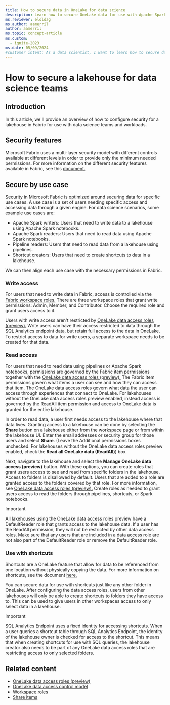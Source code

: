 ```yaml
---
title: How to secure data in OneLake for data science
description: Learn how to secure OneLake data for use with Apache Spark and data science tools in Microsoft Fabric.
ms.reviewer: eloldag
ms.author: aamerril
author: aamerril
ms.topic: concept-article
ms.custom:
  - ignite-2023
ms.date: 05/09/2024
#customer intent: As a data scientist, I want to learn how to secure data in OneLake for data science teams so that I can ensure the privacy and integrity of the data used in my workloads.
---
```


# How to secure a lakehouse for data science teams

## Introduction

In this article, we'll provide an overview of how to configure security for a lakehouse in Fabric for use with data science teams and workloads.

## Security features

Microsoft Fabric uses a multi-layer security model with different controls available at different levels in order to provide only the minimum needed permissions. For more information on the different security features available in Fabric, see this [document.](../security/data-access-control-model.md)

## Secure by use case

Security in Microsoft Fabric is optimized around securing data for specific use cases. A use case is a set of users needing specific access and accessing data through a given engine. For data science scenarios, some example use cases are:

- Apache Spark writers: Users that need to write data to a lakehouse using Apache Spark notebooks.
- Apache Spark readers: Users that need to read data using Apache Spark notebooks.
- Pipeline readers: Users that need to read data from a lakehouse using pipelines.
- Shortcut creators: Users that need to create shortcuts to data in a lakehouse.

We can then align each use case with the necessary permissions in Fabric.

### Write access

For users that need to write data in Fabric, access is controlled via the [Fabric workspace roles.](./get-started-security.md#workspace-permissions) There are three workspace roles that grant write permissions: Admin, Member, and Contributor. Choose the required role and grant users access to it.

Users with write access aren't restricted by [OneLake data access roles (preview).](./get-started-security.md) Write users can have their access restricted to data through the SQL Analytics endpoint data, but retain full access to the data in OneLake. To restrict access to data for write users, a separate workspace needs to be created for that data.

### Read access

For users that need to read data using pipelines or Apache Spark notebooks, permissions are governed by the Fabric item permissions together with the [OneLake data access roles (preview).](./get-started-security.md) The Fabric item permissions govern what items a user can see and how they can access that item. The OneLake data access roles govern what data the user can access through experiences that connect to OneLake. For lakehouses without the OneLake data access roles preview enabled, instead access is governed by the ReadAll item permission and access to OneLake data is granted for the entire lakehouse.

In order to read data, a user first needs access to the lakehouse where that data lives. Granting access to a lakehouse can be done by selecting the **Share** button on a lakehouse either from the workspace page or from within the lakehouse UI. Enter the email addresses or security group for those users and select **Share**. (Leave the Additional permissions boxes unchecked. For lakehouses without the OneLake data access roles preview enabled, check the **Read all OneLake data (ReadAll)**) box.

Next, navigate to the lakehouse and select the **Manage OneLake data access (preview)** button. With these options, you can create roles that grant users access to see and read from specific folders in the lakehouse. Access to folders is disallowed by default. Users that are added to a role are granted access to the folders covered by that role. For more information, see [OneLake data access roles (preview).](../security/get-started-data-access-roles.md) Create roles as needed to grant users access to read the folders through pipelines, shortcuts, or Spark notebooks.

> [!IMPORTANT]
> All lakehouses using the OneLake data access roles preview have a DefaultReader role that grants access to the lakehouse data. If a user has the ReadAll permission, they will not be restricted by other data access roles. Make sure that any users that are included in a data access role are not also part of the DefaultReader role or remove the DefaultReader role.

### Use with shortcuts

Shortcuts are a OneLake feature that allow for data to be referenced from one location without physically copying the data. For more information on shortcuts, see the document [here.](../onelake-shortcuts.md)

You can secure data for use with shortcuts just like any other folder in OneLake. After configuring the data access roles, users from other lakehouses will only be able to create shortcuts to folders they have access to. This can be used to give users in other workspaces access to only select data in a lakehouse.

> [!IMPORTANT]
> SQL Analytics Endpoint uses a fixed identity for accessing shortcuts. When a user queries a shortcut table through SQL Analytics Endpoint, the identity of the lakehouse owner is checked for access to the shortcut. This means that when creating shortcuts for use with SQL queries, the lakehouse creator also needs to be part of any OneLake data access roles that are restricting access to only selected folders.

## Related content

- [OneLake data access roles (preview)](./get-started-data-access-roles.md)
- [OneLake data access control model](./data-access-control-model.md)
- [Workspace roles](../../fundamentals/roles-workspaces.md)
- [Share items](../../fundamentals/share-items.md)
